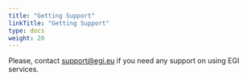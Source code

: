 ```yaml
---
title: "Getting Support"
linkTitle: "Getting Support"
type: docs
weight: 20
---
```


Please, contact support@egi.eu if you need any support on using EGI services.
